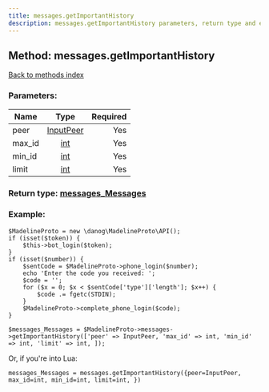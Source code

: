 ```yaml
---
title: messages.getImportantHistory
description: messages.getImportantHistory parameters, return type and example
---
```

## Method: messages.getImportantHistory  
[Back to methods index](index.md)


### Parameters:

| Name     |    Type       | Required |
|----------|:-------------:|---------:|
|peer|[InputPeer](../types/InputPeer.md) | Yes|
|max\_id|[int](../types/int.md) | Yes|
|min\_id|[int](../types/int.md) | Yes|
|limit|[int](../types/int.md) | Yes|


### Return type: [messages\_Messages](../types/messages_Messages.md)

### Example:


```
$MadelineProto = new \danog\MadelineProto\API();
if (isset($token)) {
    $this->bot_login($token);
}
if (isset($number)) {
    $sentCode = $MadelineProto->phone_login($number);
    echo 'Enter the code you received: ';
    $code = '';
    for ($x = 0; $x < $sentCode['type']['length']; $x++) {
        $code .= fgetc(STDIN);
    }
    $MadelineProto->complete_phone_login($code);
}

$messages_Messages = $MadelineProto->messages->getImportantHistory(['peer' => InputPeer, 'max_id' => int, 'min_id' => int, 'limit' => int, ]);
```

Or, if you're into Lua:

```
messages_Messages = messages.getImportantHistory({peer=InputPeer, max_id=int, min_id=int, limit=int, })
```

